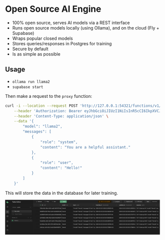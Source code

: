 # Open Source AI Engine
 
- 100% open source, serves AI models via a REST interface
- Runs open source models locally (using Ollama), and on the cloud (Fly + Supabase)
- Wraps popular closed models
- Stores queries/responses in Postgres for training
- Secure by default
- Is as simple as possible

## Usage

- `ollama run llama2`
- `supabase start`


Then make a request to the `proxy` function:

```bash
curl -i --location --request POST 'http://127.0.0.1:54321/functions/v1/proxy' \
    --header 'Authorization: Bearer eyJhbGciOiJIUzI1NiIsInR5cCI6IkpXVCJ9.eyJpc3MiOiJzdXBhYmFzZS1kZW1vIiwicm9sZSI6ImFub24iLCJleHAiOjE5ODM4MTI5OTZ9.CRXP1A7WOeoJeXxjNni43kdQwgnWNReilDMblYTn_I0' \
    --header 'Content-Type: application/json' \
    --data '{
        "model": "llama2",
        "messages": [
            {
                "role": "system",
                "content": "You are a helpful assistant."
            },
            {
                "role": "user",
                "content": "Hello!"
            }
        ]
    }'
```

This will store the data in the database for later training.

![History](docs/image.png)